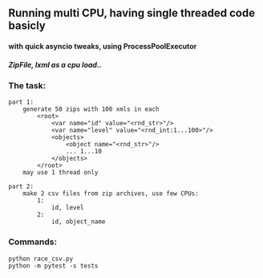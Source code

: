 ## Running multi CPU, having single threaded code basicly
#### with quick asyncio tweaks, using ProcessPoolExecutor  
##### ZipFile, lxml as a cpu load.. 

### The task:
```
part 1:
    generate 50 zips with 100 xmls in each
        <root>
            <var name="id" value="<rnd_str>"/>
            <var name="level" value="<rnd_int:1...100>"/>
            <objects>
                <object name="<rnd_str>"/>
                ... 1...10
            </objects>
        </root>
    may use 1 thread only

part 2:
    make 2 csv files from zip archives, use few CPUs:
        1:
            id, level
        2:
            id, object_name
```

### Commands:
```
python race_csv.py
python -m pytest -s tests
```
